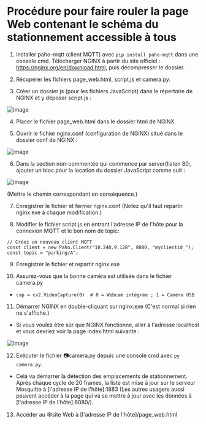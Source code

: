 # Procédure pour faire rouler la page Web contenant le schéma du stationnement accessible à tous

1. Installer paho-mqtt (client MQTT) avec ```pip install paho-mqtt``` dans une console cmd.
Télécharger NGINX à partir du site officiel : https://nginx.org/en/download.html, puis décompresser le dossier.

2. Récupérer les fichiers page_web.html, script.js et camera.py.

3. Créer un dossier js (pour les fichiers JavaScript) dans le répertoire de NGINX et y déposer script.js :

![image](https://user-images.githubusercontent.com/89463240/218909744-715d9c85-c67a-40bb-b4e8-0f75b28a148b.png)

4. Placer le fichier page_web.html dans le dossier html de NGINX.

5. Ouvrir le fichier nginx.conf (configuration de NGINX) situé dans le dossier conf de NGINX :

![image](https://user-images.githubusercontent.com/89463240/218909025-491fdb17-2edd-4e4a-b218-e89fd8c54dd2.png)

6. Dans la section non-commentée qui commence par server{listen 80;, ajouter un bloc pour la location du dossier JavaScript comme suit :

![image](https://user-images.githubusercontent.com/89463240/218909527-c1ef1d6e-9860-4eb6-ac28-eef17fd967b4.png)

(Mettre le chemin correspondant en conséquence.)

7. Enregistrer le fichier et fermer nginx.conf (Notez qu'il faut repartir nginx.exe à chaque modification.)

8. Modifier le fichier script.js en entrant l'adresse IP de l'hôte pour la connexion MQTT et le bon nom de topic:
```
// Créez un nouveau client MQTT
const client = new Paho.Client("10.240.9.128", 8080, "myclientid_");
const topic = "parking/A";
```
     
9. Enregistrer le fichier et repartir nginx.exe

10. Assurez-vous que la bonne caméra est utilisée dans le fichier camera.py 
  - ```cap = cv2.VideoCapture(0)  # 0 = Webcam intégrée ; 1 = Caméra USB```

11. Démarrer NGINX en double-cliquant sur nginx.exe (C'est normal si rien ne s'affiche.)
  - Si vous voulez être sûr que NGINX fonctionne, aller à l'adresse localhost et vous devriez voir la page index.html suivante :

![image](https://user-images.githubusercontent.com/89463240/218911227-9a593f26-bed6-46c0-88f8-f0511b6e5e75.png)

12. Exécuter le fichier 📷camera.py depuis une console cmd avec ```py camera.py```.
  - Cela va démarrer la détection des emplacements de stationnement. Après chaque cycle de 20 frames, la liste est mise à jour sur le serveur Mosquitto
  à [l'adresse IP de l'hôte]:1883
  (Les autres usagers aussi peuvent accéder à la page qui va se mettre à jour avec les données à [l'adresse IP de l'hôte]:8080/).

13. Accéder au 🕸️site Web à [l'adresse IP de l'hôte]/page_web.html
